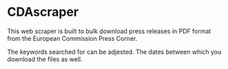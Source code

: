 # CDAscraper

This web scraper is built to bulk download press releases in PDF format from the European Commission Press Corner. 

The keywords searched for can be adjested. The dates between which you download the files as well. 